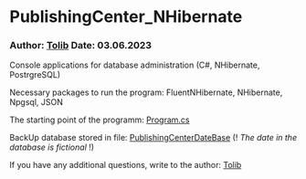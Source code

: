 # PublishingCenter_NHibernate
### Author: [Tolib](https://github.com/Tolib-Angle) Date: 03.06.2023
Console applications for database administration (C#, NHibernate, PostrgreSQL)

Necessary packages to run the program: FluentNHibernate, NHibernate, Npgsql, JSON

The starting point of the programm: [Program.cs](https://github.com/Tolib-Angle/PublishingCenter_NHibernate/blob/main/Client/Program.cs)

BackUp database stored in file: [PublishingCenterDateBase](https://github.com/Tolib-Angle/PublishingCenter_NHibernate/blob/main/DateBaseBackUp.txt) (! _The date in the database is fictional_ !)

If you have any additional questions, write to the author: [Tolib](https://github.com/Tolib-Angle)